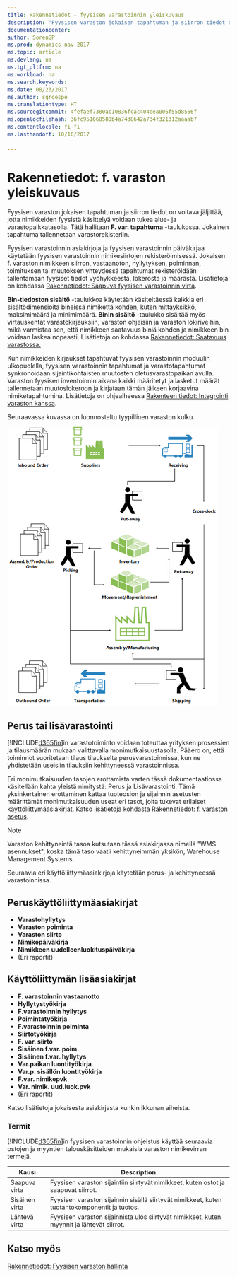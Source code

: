 ```yaml
---
title: Rakennetiedot - fyysisen varastoinnin yleiskuvaus
description: "Fyysisen varaston jokaisen tapahtuman ja siirron tiedot on voitava jäljittää, jotta nimikkeiden fyysistä käsittelyä voidaan tukea alue- ja varastopaikkatasolla. Tätä hallitaan **F. var. tapahtuma** -taulukossa. Jokainen tapahtuma tallennetaan varastorekisteriin."
documentationcenter: 
author: SorenGP
ms.prod: dynamics-nav-2017
ms.topic: article
ms.devlang: na
ms.tgt_pltfrm: na
ms.workload: na
ms.search.keywords: 
ms.date: 08/23/2017
ms.author: sgroespe
ms.translationtype: HT
ms.sourcegitcommit: 4fefaef7380ac10836fcac404eea006f55d8556f
ms.openlocfilehash: 36fc951668580b4a74d8642a734f321312aaaab7
ms.contentlocale: fi-fi
ms.lasthandoff: 10/16/2017

---
```

# <a name="design-details-warehouse-overview"></a>Rakennetiedot: f. varaston yleiskuvaus
Fyysisen varaston jokaisen tapahtuman ja siirron tiedot on voitava jäljittää, jotta nimikkeiden fyysistä käsittelyä voidaan tukea alue- ja varastopaikkatasolla. Tätä hallitaan **F. var. tapahtuma** -taulukossa. Jokainen tapahtuma tallennetaan varastorekisteriin.  

Fyysisen varastoinnin asiakirjoja ja fyysisen varastoinnin päiväkirjaa käytetään fyysisen varastoinnin nimikesiirtojen rekisteröimisessä. Jokaisen f. varaston nimikkeen siirron, vastaanoton, hyllytyksen, poiminnan, toimituksen tai muutoksen yhteydessä tapahtumat rekisteröidään tallentamaan fyysiset tiedot vyöhykkeestä, lokerosta ja määrästä. Lisätietoja on kohdassa [Rakennetiedot: Saapuva fyysisen varastoinnin virta](design-details-outbound-warehouse-flow.md).  

**Bin-tiedoston sisältö** -taulukkoa käytetään käsiteltäessä kaikkia eri sisältödimensioita bineissä nimikettä kohden, kuten mittayksikkö, maksimimäärä ja minimimäärä. **Binin sisältö** -taulukko sisältää myös virtauskentät varastokirjauksiin, varaston ohjeisiin ja varaston lokiriveihin, mikä varmistaa sen, että nimikkeen saatavuus biniä kohden ja nimikkeen bin voidaan laskea nopeasti. Lisätietoja on kohdassa [Rakennetiedot: Saatavuus varastossa.](design-details-availability-in-the-warehouse.md)  

Kun nimikkeiden kirjaukset tapahtuvat fyysisen varastoinnin moduulin ulkopuolella, fyysisen varastoinnin tapahtumat ja varastotapahtumat synkronoidaan sijaintikohtaisten muutosten oletusvarastopaikan avulla. Varaston fyysisen inventoinnin aikana kaikki määritetyt ja lasketut määrät tallennetaan muutoslokeroon ja kirjataan tämän jälkeen korjaavina nimiketapahtumina. Lisätietoja on ohjeaiheessa [Rakenteen tiedot: Integrointi varaston kanssa](design-details-integration-with-inventory.md).  

Seuraavassa kuvassa on luonnosteltu tyypillinen varaston kulku.  

![Varastointiprosessien yleiskatsaus](media/design_details_warehouse_management_overview.png "design_details_warehouse_management_overview")  

## <a name="basic-or-advanced-warehousing"></a>Perus tai lisävarastointi  
[!INCLUDE[d365fin](includes/d365fin_md.md)]in varastotoiminto voidaan toteuttaa yrityksen prosessien ja tilausmäärän mukaan valittavalla monimutkaisuustasolla. Pääero on, että toiminnot suoritetaan tilaus tilaukselta perusvarastoinnissa, kun ne yhdistetään useisiin tilauksiin kehittyneessä varastoinnissa.  

 Eri monimutkaisuuden tasojen erottamista varten tässä dokumentaatiossa käsitellään kahta yleistä nimitystä: Perus ja Lisävarastointi. Tämä yksinkertainen erottaminen kattaa tuoteosion ja sijainnin asetusten määrittämät monimutkaisuuden useat eri tasot, joita tukevat erilaiset käyttöliittymäasiakirjat. Katso lisätietoja kohdasta [Rakennetiedot: f. varaston asetus](design-details-warehouse-setup.md).  

> [!NOTE]  
>  Varaston kehittyneintä tasoa kutsutaan tässä asiakirjassa nimellä "WMS-asennukset", koska tämä taso vaatii kehittyneimmän yksikön, Warehouse Management Systems.  

 Seuraavia eri käyttöliittymäasiakirjoja käytetään perus- ja kehittyneessä varastoinnissa.  

## <a name="basic-ui-documents"></a>Peruskäyttöliittymäasiakirjat  

-   **Varastohyllytys**  
-   **Varaston poiminta**  
-   **Varaston siirto**  
-   **Nimikepäiväkirja**  
-   **Nimikkeen uudelleenluokituspäiväkirja**  
-   (Eri raportit)  

## <a name="advanced-ui-documents"></a>Käyttöliittymän lisäasiakirjat  

-   **F. varastoinnin vastaanotto**  
-   **Hyllytystyökirja**  
-   **F.varastoinnin hyllytys**  
-   **Poimintatyökirja**  
-   **F.varastoinnin poiminta**  
-   **Siirtotyökirja**  
-   **F. var. siirto**  
-   **Sisäinen f.var. poim.**  
-   **Sisäinen f.var. hyllytys**  
-   **Var.paikan luontityökirja**  
-   **Var.p. sisällön luontityökirja**  
-   **F.var. nimikepvk**  
-   **Var. nimik. uud.luok.pvk**  
-   (Eri raportit)  

Katso lisätietoja jokaisesta asiakirjasta kunkin ikkunan aiheista.  

### <a name="terminology"></a>Termit  
[!INCLUDE[d365fin](includes/d365fin_md.md)]in fyysisen varastoinnin ohjeistus käyttää seuraavia ostojen ja myyntien talouskäsitteiden mukaisia varaston nimikevirran termejä.  

|Kausi|Description|  
|----------|---------------------------------------|  
|Saapuva virta|Fyysisen varaston sijaintiin siirtyvät nimikkeet, kuten ostot ja saapuvat siirrot.|  
|Sisäinen virta|Fyysisen varaston sijainnin sisällä siirtyvät nimikkeet, kuten tuotantokomponentit ja tuotos.|  
|Lähtevä virta|Fyysisen varaston sijainnista ulos siirtyvät nimikkeet, kuten myynnit ja lähtevät siirrot.|  

## <a name="see-also"></a>Katso myös  
 [Rakennetiedot: Fyysisen varaston hallinta](design-details-warehouse-management.md)

